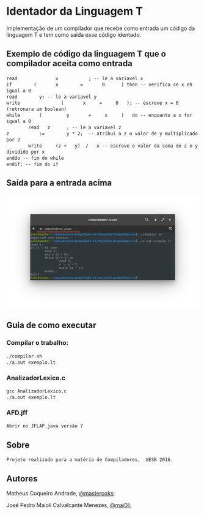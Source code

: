 # Identador da Linguagem T

Implementação de um compilador que recebe como entrada um código da linguagem T e tem como saída esse código identado.

## Exemplo de código da linguagem T que o compilador aceita como entrada
	read              x           ; -- le a variavel x
	if        (       x        =       0      ) then -- verifica se x eh igual a 0
	read        y; -- le a variavel y
	write               (       x     =     0   ); -- escreve x = 0 (retronara um boolean)
	while       (         y       =     x     )   do -- enquanto a x for igual a 0
	        read   z      ; -- le a variavel z
	z           :=        y * 2;  -- atribui a z o valor de y multiplicado por 2
	        write     (z +   y)  /   x -- escreve o valor da soma de z e y dividido por x
	enddo -- fim do while
	endif; -- fim do if

## Saída para a entrada acima
![alt tag](https://raw.githubusercontent.com/mastercoks/Compiladores/master/saida.png)

## Guia de como executar

### Compilar o trabalho:

	./compilar.sh
	./a.out exemplo.lt

### AnalizadorLexico.c

	gcc AnalizadorLexico.c
	./a.out exemplo.lt

### AFD.jff  

	Abrir no JFLAP.java versão 7

## Sobre
	Projeto realizado para a matéria de Compiladores,  UESB 2016.

## Autores
Matheus Coqueiro Andrade, [@mastercoks](https://github.com/mastercoks/);

José Pedro Maioli Calvalcante Menezes, [@mai0li](https://github.com/mai0li/);
